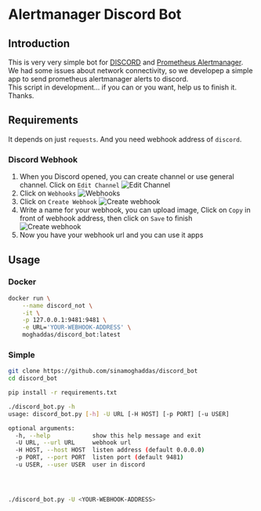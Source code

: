 # Alertmanager Discord Bot
## Introduction
This is very very simple bot for [DISCORD](https://discordapp.com/) and [Prometheus Alertmanager](https://github.com/prometheus/alertmanager).  
We had some issues about network connectivity, so we developep a simple app to send prometheus alertmanager alerts to discord.  
This script in development... if you can or you want, help us to finish it. Thanks.

## Requirements
It depends on just `requests`. And you need webhook address of `discord`.

### Discord Webhook
1. When you Discord opened, you can create channel or use general channel. Click on `Edit Channel`
    ![Edit Channel](https://github.com/sinamoghaddas/discord_bot/raw/master/image/discord-webhook-1.png "Edit Channel")
2. Click on `Webhooks`
    ![Webhooks](https://github.com/sinamoghaddas/discord_bot/raw/master/image/discord-webhook-2.png "Webhooks")
3. Click on `Create Webhook`
    ![Create webhook](https://github.com/sinamoghaddas/discord_bot/raw/master/image/discord-webhook-3.png "Create webhook")
4. Write a name for your webhook, you can upload image, Click on `Copy` in front of webhook address, then click on `Save` to finish  
    ![Create webhook](https://github.com/sinamoghaddas/discord_bot/raw/master/image/discord-webhook-4.png "Create webhook")
5. Now you have your webhook url and you can use it apps

## Usage
### Docker
```bash
docker run \
    --name discord_not \
    -it \
    -p 127.0.0.1:9481:9481 \
    -e URL='YOUR-WEBHOOK-ADDRESS' \
    moghaddas/discord_bot:latest
```

### Simple
```bash
git clone https://github.com/sinamoghaddas/discord_bot
cd discord_bot

pip install -r requirements.txt

./discord_bot.py -h                                                                                                                                                                               :(
usage: discord_bot.py [-h] -U URL [-H HOST] [-p PORT] [-u USER]

optional arguments:
  -h, --help            show this help message and exit
  -U URL, --url URL     webhook url
  -H HOST, --host HOST  listen address (default 0.0.0.0)
  -p PORT, --port PORT  listen port (default 9481)
  -u USER, --user USER  user in discord




./discord_bot.py -U <YOUR-WEBHOOK-ADDRESS>

```
